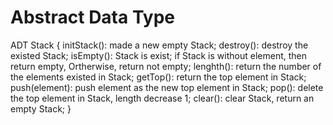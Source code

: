 # Abstract Data Type
ADT Stack { 
    initStack():
        made a new empty Stack;
    destroy():
        destroy the existed Stack;
    isEmpty():
        Stack is exist;
        if Stack is without element, then return empty, Ortherwise, return not empty;
    lenghth():
        return the number of the elements existed in Stack;
    getTop():
        return the top element in Stack;
    push(element):
        push element as the new top element in Stack;
    pop():
        delete the top element in Stack, length decrease 1;
    clear():
        clear Stack, return an empty Stack;
}